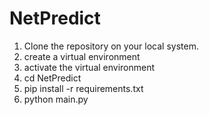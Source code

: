 # NetPredict

1. Clone the repository on your local system.
2. create a virtual environment
3. activate the virtual environment
4. cd NetPredict
5. pip install -r requirements.txt
6. python main.py
